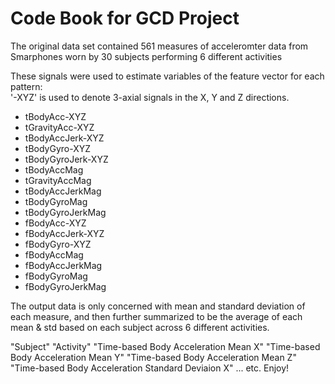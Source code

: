 # Code Book for GCD Project

The original data set contained 561 measures of acceleromter data from Smarphones worn by 30 subjects performing 6 different activities

These signals were used to estimate variables of the feature vector for each pattern:  
'-XYZ' is used to denote 3-axial signals in the X, Y and Z directions.

* tBodyAcc-XYZ
* tGravityAcc-XYZ
* tBodyAccJerk-XYZ
* tBodyGyro-XYZ
* tBodyGyroJerk-XYZ
* tBodyAccMag
* tGravityAccMag
* tBodyAccJerkMag
* tBodyGyroMag
* tBodyGyroJerkMag
* fBodyAcc-XYZ
* fBodyAccJerk-XYZ
* fBodyGyro-XYZ
* fBodyAccMag
* fBodyAccJerkMag
* fBodyGyroMag
* fBodyGyroJerkMag

The output data is only concerned with mean and standard deviation of each measure, and then further summarized to be the average of each mean & std
based on each subject across 6 different activities.

"Subject" "Activity" "Time-based Body Acceleration Mean X" "Time-based Body Acceleration Mean Y" "Time-based Body Acceleration Mean Z" "Time-based Body Acceleration Standard Deviaion X" ... etc.
Enjoy!
